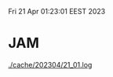 Fri 21 Apr 01:23:01 EEST 2023
# JAM
<a href='./cache/202304/21_01.log'>./cache/202304/21_01.log</a>
